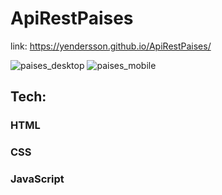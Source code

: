# ApiRestPaises
link: https://yendersson.github.io/ApiRestPaises/


![paises_desktop](https://user-images.githubusercontent.com/91692179/188146394-dddc3ad7-6266-4e5c-b22c-77c59e0edfba.png)
![paises_mobile](https://user-images.githubusercontent.com/91692179/188146420-2d63e1ba-8605-42f0-8202-21f0a3e75d15.png)

## Tech:

### HTML
### CSS
### JavaScript

